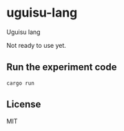 # uguisu-lang
Uguisu lang

Not ready to use yet.

## Run the experiment code
```
cargo run
```

## License
MIT
